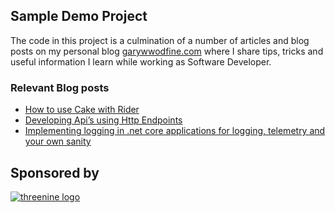 ## Sample Demo Project
The code in this project is a culmination of a number of articles and blog posts on my personal blog [garywwodfine.com](https://garywoodfine.com "Gary Woodfine Full Stack Developer") where I share tips, tricks and useful information I learn while working as Software Developer.

### Relevant Blog posts 
-  [How to use Cake with Rider](https://garywoodfine.com/how-to-use-cake-with-rider/ "How to use Cake with Rider")
- [Developing Api’s using Http Endpoints](https://garywoodfine.com/developing-apis-using-http-endpoints/ "Developing Api’s using Http Endpoints")
- [Implementing logging in .net core applications for logging, telemetry and your own sanity](https://garywoodfine.com/implementing-logging-in-net-core-applications-for-logging-telemetry-and-your-own-sanity/ "Implementing logging in .net core applications for logging, telemetry and your own sanity")

## Sponsored by
[![threenine logo](http://static.threenine.co.uk/img/github_footer.png)](https://threenine.co.uk/)